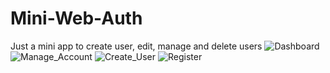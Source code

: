# Mini-Web-Auth
Just a mini app to create user, edit, manage and delete users
![Dashboard](https://github.com/Micheal-01/Mini-Web-Auth/assets/98703102/2606104e-5dbc-4f70-ae98-a6cd15595796)
![Manage_Account](https://github.com/Micheal-01/Mini-Web-Auth/assets/98703102/aadbb95b-642b-4e3b-a26a-c29dbfefde32)
![Create_User](https://github.com/Micheal-01/Mini-Web-Auth/assets/98703102/b79abd59-b7b0-4f6a-9de1-00af96624367)
![Register](https://github.com/Micheal-01/Mini-Web-Auth/assets/98703102/03abdae3-ef63-4a73-9cf3-e9f5676f8558)
